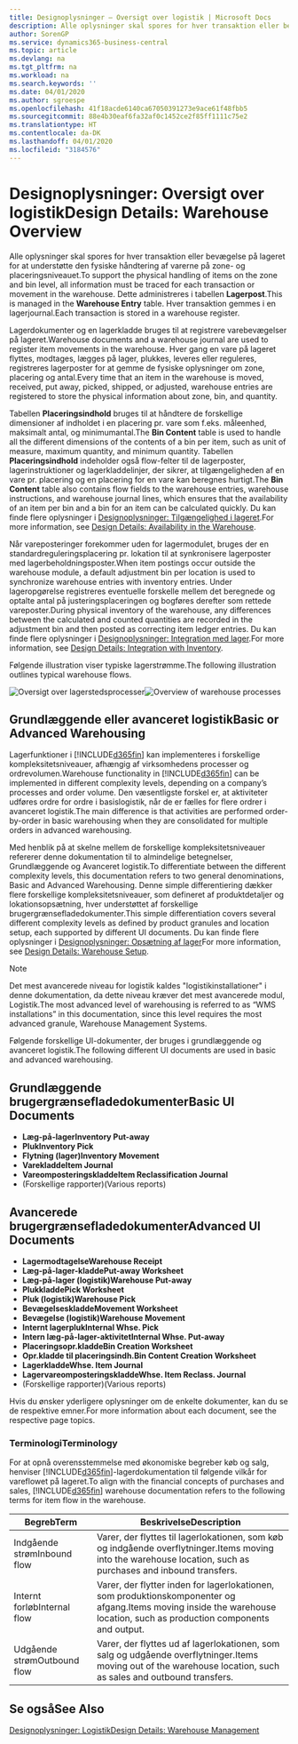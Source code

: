 ```yaml
---
title: Designoplysninger – Oversigt over logistik | Microsoft Docs
description: Alle oplysninger skal spores for hver transaktion eller bevægelse på lageret for at understøtte den fysiske håndtering af varerne på zone- og placeringsniveauet. Dette administreres i tabellen **Lagerpost**. Hver transaktion gemmes i en lagerjournal.
author: SorenGP
ms.service: dynamics365-business-central
ms.topic: article
ms.devlang: na
ms.tgt_pltfrm: na
ms.workload: na
ms.search.keywords: ''
ms.date: 04/01/2020
ms.author: sgroespe
ms.openlocfilehash: 41f18acde6140ca67050391273e9ace61f48fbb5
ms.sourcegitcommit: 88e4b30eaf6fa32af0c1452ce2f85ff1111c75e2
ms.translationtype: HT
ms.contentlocale: da-DK
ms.lasthandoff: 04/01/2020
ms.locfileid: "3184576"
---
```

# <a name="design-details-warehouse-overview"></a><span data-ttu-id="6543a-105">Designoplysninger: Oversigt over logistik</span><span class="sxs-lookup"><span data-stu-id="6543a-105">Design Details: Warehouse Overview</span></span>
<span data-ttu-id="6543a-106">Alle oplysninger skal spores for hver transaktion eller bevægelse på lageret for at understøtte den fysiske håndtering af varerne på zone- og placeringsniveauet.</span><span class="sxs-lookup"><span data-stu-id="6543a-106">To support the physical handling of items on the zone and bin level, all information must be traced for each transaction or movement in the warehouse.</span></span> <span data-ttu-id="6543a-107">Dette administreres i tabellen **Lagerpost**.</span><span class="sxs-lookup"><span data-stu-id="6543a-107">This is managed in the **Warehouse Entry** table.</span></span> <span data-ttu-id="6543a-108">Hver transaktion gemmes i en lagerjournal.</span><span class="sxs-lookup"><span data-stu-id="6543a-108">Each transaction is stored in a warehouse register.</span></span>  

<span data-ttu-id="6543a-109">Lagerdokumenter og en lagerkladde bruges til at registrere varebevægelser på lageret.</span><span class="sxs-lookup"><span data-stu-id="6543a-109">Warehouse documents and a warehouse journal are used to register item movements in the warehouse.</span></span> <span data-ttu-id="6543a-110">Hver gang en vare på lageret flyttes, modtages, lægges på lager, plukkes, leveres eller reguleres, registreres lagerposter for at gemme de fysiske oplysninger om zone, placering og antal.</span><span class="sxs-lookup"><span data-stu-id="6543a-110">Every time that an item in the warehouse is moved, received, put away, picked, shipped, or adjusted, warehouse entries are registered to store the physical information about zone, bin, and quantity.</span></span>

<span data-ttu-id="6543a-111">Tabellen **Placeringsindhold** bruges til at håndtere de forskellige dimensioner af indholdet i en placering pr. vare som f.eks. måleenhed, maksimalt antal, og minimumantal.</span><span class="sxs-lookup"><span data-stu-id="6543a-111">The **Bin Content** table is used to handle all the different dimensions of the contents of a bin per item, such as unit of measure, maximum quantity, and minimum quantity.</span></span> <span data-ttu-id="6543a-112">Tabellen **Placeringsindhold** indeholder også flow-felter til de lagerposter, lagerinstruktioner og lagerkladdelinjer, der sikrer, at tilgængeligheden af en vare pr. placering og en placering for en vare kan beregnes hurtigt.</span><span class="sxs-lookup"><span data-stu-id="6543a-112">The **Bin Content** table also contains flow fields to the warehouse entries, warehouse instructions, and warehouse journal lines, which ensures that the availability of an item per bin and a bin for an item can be calculated quickly.</span></span> <span data-ttu-id="6543a-113">Du kan finde flere oplysninger i [Designoplysninger: Tilgængelighed i lageret](design-details-availability-in-the-warehouse.md).</span><span class="sxs-lookup"><span data-stu-id="6543a-113">For more information, see [Design Details: Availability in the Warehouse](design-details-availability-in-the-warehouse.md).</span></span>  

<span data-ttu-id="6543a-114">Når vareposteringer forekommer uden for lagermodulet, bruges der en standardreguleringsplacering pr. lokation til at synkronisere lagerposter med lagerbeholdningsposter.</span><span class="sxs-lookup"><span data-stu-id="6543a-114">When item postings occur outside the warehouse module, a default adjustment bin per location is used to synchronize warehouse entries with inventory entries.</span></span> <span data-ttu-id="6543a-115">Under lageropgørelse registreres eventuelle forskelle mellem det beregnede og optalte antal på justeringsplaceringen og bogføres derefter som rettede vareposter.</span><span class="sxs-lookup"><span data-stu-id="6543a-115">During physical inventory of the warehouse, any differences between the calculated and counted quantities are recorded in the adjustment bin and then posted as correcting item ledger entries.</span></span> <span data-ttu-id="6543a-116">Du kan finde flere oplysninger i [Designoplysninger: Integration med lager](design-details-integration-with-inventory.md).</span><span class="sxs-lookup"><span data-stu-id="6543a-116">For more information, see [Design Details: Integration with Inventory](design-details-integration-with-inventory.md).</span></span>  

<span data-ttu-id="6543a-117">Følgende illustration viser typiske lagerstrømme.</span><span class="sxs-lookup"><span data-stu-id="6543a-117">The following illustration outlines typical warehouse flows.</span></span>  

<span data-ttu-id="6543a-118">![Oversigt over lagerstedsprocesser](media/design_details_warehouse_management_overview.png "Oversigt over lagerstedsprocesser")</span><span class="sxs-lookup"><span data-stu-id="6543a-118">![Overview of warehouse processes](media/design_details_warehouse_management_overview.png "Overview of warehouse processes")</span></span>  

## <a name="basic-or-advanced-warehousing"></a><span data-ttu-id="6543a-119">Grundlæggende eller avanceret logistik</span><span class="sxs-lookup"><span data-stu-id="6543a-119">Basic or Advanced Warehousing</span></span>  
<span data-ttu-id="6543a-120">Lagerfunktioner i [!INCLUDE[d365fin](includes/d365fin_md.md)] kan implementeres i forskellige kompleksitetsniveauer, afhængig af virksomhedens processer og ordrevolumen.</span><span class="sxs-lookup"><span data-stu-id="6543a-120">Warehouse functionality in [!INCLUDE[d365fin](includes/d365fin_md.md)] can be implemented in different complexity levels, depending on a company’s processes and order volume.</span></span> <span data-ttu-id="6543a-121">Den væsentligste forskel er, at aktiviteter udføres ordre for ordre i basislogistik, når de er fælles for flere ordrer i avanceret logistik.</span><span class="sxs-lookup"><span data-stu-id="6543a-121">The main difference is that activities are performed order-by-order in basic warehousing when they are consolidated for multiple orders in advanced warehousing.</span></span>  

 <span data-ttu-id="6543a-122">Med henblik på at skelne mellem de forskellige kompleksitetsniveauer refererer denne dokumentation til to almindelige betegnelser, Grundlæggende og Avanceret logistik.</span><span class="sxs-lookup"><span data-stu-id="6543a-122">To differentiate between the different complexity levels, this documentation refers to two general denominations, Basic and Advanced Warehousing.</span></span> <span data-ttu-id="6543a-123">Denne simple differentiering dækker flere forskellige kompleksitetsniveauer, som defineret af produktdetaljer og lokationsopsætning, hver understøttet af forskellige brugergrænsefladedokumenter.</span><span class="sxs-lookup"><span data-stu-id="6543a-123">This simple differentiation covers several different complexity levels as defined by product granules and location setup, each supported by different UI documents.</span></span> <span data-ttu-id="6543a-124">Du kan finde flere oplysninger i [Designoplysninger: Opsætning af lager](design-details-warehouse-setup.md)</span><span class="sxs-lookup"><span data-stu-id="6543a-124">For more information, see [Design Details: Warehouse Setup](design-details-warehouse-setup.md).</span></span>  

> [!NOTE]  
>  <span data-ttu-id="6543a-125">Det mest avancerede niveau for logistik kaldes "logistikinstallationer" i denne dokumentation, da dette niveau kræver det mest avancerede modul, Logistik.</span><span class="sxs-lookup"><span data-stu-id="6543a-125">The most advanced level of warehousing is referred to as “WMS installations” in this documentation, since this level requires the most advanced granule, Warehouse Management Systems.</span></span>  

 <span data-ttu-id="6543a-126">Følgende forskellige UI-dokumenter, der bruges i grundlæggende og avanceret logistik.</span><span class="sxs-lookup"><span data-stu-id="6543a-126">The following different UI documents are used in basic and advanced warehousing.</span></span>  

## <a name="basic-ui-documents"></a><span data-ttu-id="6543a-127">Grundlæggende brugergrænsefladedokumenter</span><span class="sxs-lookup"><span data-stu-id="6543a-127">Basic UI Documents</span></span>  

-   <span data-ttu-id="6543a-128">**Læg-på-lager**</span><span class="sxs-lookup"><span data-stu-id="6543a-128">**Inventory Put-away**</span></span>  
-   <span data-ttu-id="6543a-129">**Pluk**</span><span class="sxs-lookup"><span data-stu-id="6543a-129">**Inventory Pick**</span></span>  
-   <span data-ttu-id="6543a-130">**Flytning (lager)**</span><span class="sxs-lookup"><span data-stu-id="6543a-130">**Inventory Movement**</span></span>  
-   <span data-ttu-id="6543a-131">**Varekladde**</span><span class="sxs-lookup"><span data-stu-id="6543a-131">**Item Journal**</span></span>  
-   <span data-ttu-id="6543a-132">**Vareomposteringskladde**</span><span class="sxs-lookup"><span data-stu-id="6543a-132">**Item Reclassification Journal**</span></span>  
-   <span data-ttu-id="6543a-133">(Forskellige rapporter)</span><span class="sxs-lookup"><span data-stu-id="6543a-133">(Various reports)</span></span>  

## <a name="advanced-ui-documents"></a><span data-ttu-id="6543a-134">Avancerede brugergrænsefladedokumenter</span><span class="sxs-lookup"><span data-stu-id="6543a-134">Advanced UI Documents</span></span>  

-   <span data-ttu-id="6543a-135">**Lagermodtagelse**</span><span class="sxs-lookup"><span data-stu-id="6543a-135">**Warehouse Receipt**</span></span>  
-   <span data-ttu-id="6543a-136">**Læg-på-lager-kladde**</span><span class="sxs-lookup"><span data-stu-id="6543a-136">**Put-away Worksheet**</span></span>  
-   <span data-ttu-id="6543a-137">**Læg-på-lager (logistik)**</span><span class="sxs-lookup"><span data-stu-id="6543a-137">**Warehouse Put-away**</span></span>  
-   <span data-ttu-id="6543a-138">**Plukkladde**</span><span class="sxs-lookup"><span data-stu-id="6543a-138">**Pick Worksheet**</span></span>  
-   <span data-ttu-id="6543a-139">**Pluk (logistik)**</span><span class="sxs-lookup"><span data-stu-id="6543a-139">**Warehouse Pick**</span></span>  
-   <span data-ttu-id="6543a-140">**Bevægelseskladde**</span><span class="sxs-lookup"><span data-stu-id="6543a-140">**Movement Worksheet**</span></span>  
-   <span data-ttu-id="6543a-141">**Bevægelse (logistik)**</span><span class="sxs-lookup"><span data-stu-id="6543a-141">**Warehouse Movement**</span></span>  
-   <span data-ttu-id="6543a-142">**Internt lagerpluk**</span><span class="sxs-lookup"><span data-stu-id="6543a-142">**Internal Whse. Pick**</span></span>  
-   <span data-ttu-id="6543a-143">**Intern læg-på-lager-aktivitet**</span><span class="sxs-lookup"><span data-stu-id="6543a-143">**Internal Whse. Put-away**</span></span>  
-   <span data-ttu-id="6543a-144">**Placeringsopr.kladde**</span><span class="sxs-lookup"><span data-stu-id="6543a-144">**Bin Creation Worksheet**</span></span>  
-   <span data-ttu-id="6543a-145">**Opr.kladde til placeringsindh.**</span><span class="sxs-lookup"><span data-stu-id="6543a-145">**Bin Content Creation Worksheet**</span></span>  
-   <span data-ttu-id="6543a-146">**Lagerkladde**</span><span class="sxs-lookup"><span data-stu-id="6543a-146">**Whse. Item Journal**</span></span>  
-   <span data-ttu-id="6543a-147">**Lagervareomposteringskladde**</span><span class="sxs-lookup"><span data-stu-id="6543a-147">**Whse. Item Reclass. Journal**</span></span>  
-   <span data-ttu-id="6543a-148">(Forskellige rapporter)</span><span class="sxs-lookup"><span data-stu-id="6543a-148">(Various reports)</span></span>  

<span data-ttu-id="6543a-149">Hvis du ønsker yderligere oplysninger om de enkelte dokumenter, kan du se de respektive emner.</span><span class="sxs-lookup"><span data-stu-id="6543a-149">For more information about each document, see the respective page topics.</span></span>  

### <a name="terminology"></a><span data-ttu-id="6543a-150">Terminologi</span><span class="sxs-lookup"><span data-stu-id="6543a-150">Terminology</span></span>  
<span data-ttu-id="6543a-151">For at opnå overensstemmelse med økonomiske begreber køb og salg, henviser [!INCLUDE[d365fin](includes/d365fin_md.md)]-lagerdokumentation til følgende vilkår for vareflowet på lageret.</span><span class="sxs-lookup"><span data-stu-id="6543a-151">To align with the financial concepts of purchases and sales, [!INCLUDE[d365fin](includes/d365fin_md.md)] warehouse documentation refers to the following terms for item flow in the warehouse.</span></span>  

|<span data-ttu-id="6543a-152">Begreb</span><span class="sxs-lookup"><span data-stu-id="6543a-152">Term</span></span>|<span data-ttu-id="6543a-153">Beskrivelse</span><span class="sxs-lookup"><span data-stu-id="6543a-153">Description</span></span>|  
|----------|---------------------------------------|  
|<span data-ttu-id="6543a-154">Indgående strøm</span><span class="sxs-lookup"><span data-stu-id="6543a-154">Inbound flow</span></span>|<span data-ttu-id="6543a-155">Varer, der flyttes til lagerlokationen, som køb og indgående overflytninger.</span><span class="sxs-lookup"><span data-stu-id="6543a-155">Items moving into the warehouse location, such as purchases and inbound transfers.</span></span>|  
|<span data-ttu-id="6543a-156">Internt forløb</span><span class="sxs-lookup"><span data-stu-id="6543a-156">Internal flow</span></span>|<span data-ttu-id="6543a-157">Varer, der flytter inden for lagerlokationen, som produktionskomponenter og afgang.</span><span class="sxs-lookup"><span data-stu-id="6543a-157">Items moving inside the warehouse location, such as production components and output.</span></span>|  
|<span data-ttu-id="6543a-158">Udgående strøm</span><span class="sxs-lookup"><span data-stu-id="6543a-158">Outbound flow</span></span>|<span data-ttu-id="6543a-159">Varer, der flyttes ud af lagerlokationen, som salg og udgående overflytninger.</span><span class="sxs-lookup"><span data-stu-id="6543a-159">Items moving out of the warehouse location, such as sales and outbound transfers.</span></span>|  

## <a name="see-also"></a><span data-ttu-id="6543a-160">Se også</span><span class="sxs-lookup"><span data-stu-id="6543a-160">See Also</span></span>  
 [<span data-ttu-id="6543a-161">Designoplysninger: Logistik</span><span class="sxs-lookup"><span data-stu-id="6543a-161">Design Details: Warehouse Management</span></span>](design-details-warehouse-management.md)
